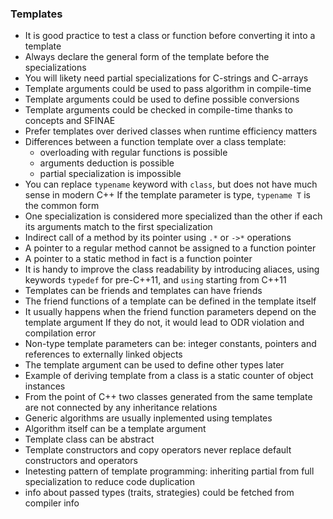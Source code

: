 ### Templates

* It is good practice to test a class or function before converting it into a template
* Always declare the general form of the template before the specializations
* You will likety need partial specializations for C-strings and C-arrays
* Template arguments could be used to pass algorithm in compile-time
* Template arguments could be used to define possible conversions
* Template arguments could be checked in compile-time thanks to concepts and SFINAE
* Prefer templates over derived classes when runtime efficiency matters
* Differences between a function template over a class template:
  * overloading with regular functions is possible
  * arguments deduction is possible
  * partial specialization is impossible
* You can replace `typename` keyword with `class`, but does not have much sense in modern C++
  If the template parameter is type, `typename T` is the common form
* One specialization is considered more specialized than the other 
  if each its arguments match to the first specialization
* Indirect call of a method by its pointer using `.*` or `->*` operations
* A pointer to a regular method cannot be assigned to a function pointer
* A pointer to a static method in fact is a function pointer
* It is handy to improve the class readability by introducing aliaces,
  using keywords `typedef` for pre-C++11, and `using` starting from C++11
* Templates can be friends and templates can have friends
* The friend functions of a template can be defined in the template itself
* It usually happens when the friend function parameters depend on the template argument
  If they do not, it would lead to ODR violation and compilation error
* Non-type template parameters can be: integer constants, pointers and references to externally linked objects
* The template argument can be used to define other types later
* Example of deriving template from a class is a static counter of object instances
* From the point of C++ two classes generated from the same template are not connected by any inheritance relations
* Generic algorithms are usually inplemented using templates
* Algorithm itself can be a template argument
* Template class can be abstract
* Template constructors and copy operators never replace default constructors and operators
* Inetesting pattern of template programming: inheriting partial from full specialization to reduce code duplication 
* info about passed types (traits, strategies) could be fetched from compiler info
